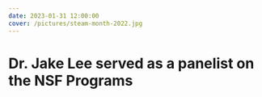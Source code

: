 ```yaml
---
date: 2023-01-31 12:00:00
cover: /pictures/steam-month-2022.jpg
---
```


# Dr. Jake Lee served as a panelist on the NSF Programs

<!-- more -->

